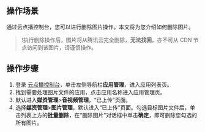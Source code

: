 ## 操作场景

通过云点播控制台，您可以进行删除图片操作。本文将为您介绍如何删除图片。
>!执行删除操作后，图片将从腾讯云完全删除，__无法找回__，亦不可从 CDN 节点访问到该图片，请谨慎操作。

## 操作步骤
1. 登录 [云点播控制台](https://console.cloud.tencent.com/vod)，单击左侧导航栏**应用管理**，进入应用列表页。
2. 找到需要处理图片文件的应用，点击应用名称进入应用管理页。
3. 默认进入**媒资管理**>**音视频管理**，“已上传”页面。
4. 选择**媒资管理**>**图片管理**，默认进入“已上传”页面。勾选目标图片文件后，单击列表上方的**批量删除**，在“删除图片”对话框中单击**确定**，即可删除您勾选的所有图片。
